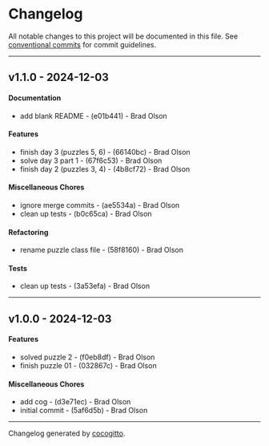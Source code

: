 # Changelog
All notable changes to this project will be documented in this file. See [conventional commits](https://www.conventionalcommits.org/) for commit guidelines.

- - -
## v1.1.0 - 2024-12-03
#### Documentation
- add blank README - (e01b441) - Brad Olson
#### Features
- finish day 3 (puzzles 5, 6) - (66140bc) - Brad Olson
- solve day 3 part 1 - (67f6c53) - Brad Olson
- finish day 2 (puzzles 3, 4) - (4b8cf72) - Brad Olson
#### Miscellaneous Chores
- ignore merge commits - (ae5534a) - Brad Olson
- clean up tests - (b0c65ca) - Brad Olson
#### Refactoring
- rename puzzle class file - (58f8160) - Brad Olson
#### Tests
- clean up tests - (3a53efa) - Brad Olson

- - -

## v1.0.0 - 2024-12-03
#### Features
- solved puzzle 2 - (f0eb8df) - Brad Olson
- finish puzzle 01 - (032867c) - Brad Olson
#### Miscellaneous Chores
- add cog - (d3e71ec) - Brad Olson
- initial commit - (5af6d5b) - Brad Olson

- - -

Changelog generated by [cocogitto](https://github.com/cocogitto/cocogitto).